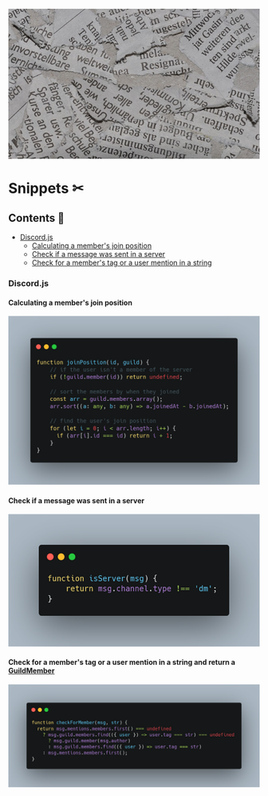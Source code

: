![Snippets](assets/snippets.jpg)

# Snippets ✂

## Contents 📜

- [Discord.js](#discord.js)
  - [Calculating a member's join position](#calculating-a-member's-join-position)
  - [Check if a message was sent in a server](#check-if-a-message-was-sent-in-a-server)
  - [Check for a member's tag or a user mention in a string](#check-for-a-member's-tag-or-a-user-mention-in-a-string)

### Discord.js

#### Calculating a member's join position

[![Join Position](assets/snippets/discordjs-joinposition.png)](https://gist.github.com/jsmiith/98abdf4eadc03c89e7b7e7d3d8780793)

#### Check if a message was sent in a server

[![Is Server](assets/snippets/discordjs-isserver.png)](https://gist.github.com/jsmiith/0c26ec4a865465f73b496daf35ac2b51)

#### Check for a member's tag or a user mention in a string and return a [GuildMember](https://discord.js.org/#/docs/main/stable/general/welcome)

[![Check for Member](assets/snippets/discordjs-checkformember.png)](https://gist.github.com/jsmiith/61c117ff6150f00c83441154efab8ecf)
